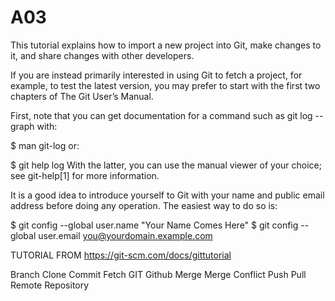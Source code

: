# A03



This tutorial explains how to import a new project into Git, make changes to it, and share changes with other developers.

If you are instead primarily interested in using Git to fetch a project, for example, to test the latest version, you may prefer to start with the first two chapters of The Git User’s Manual.

First, note that you can get documentation for a command such as git log --graph with:

$ man git-log
or:

$ git help log
With the latter, you can use the manual viewer of your choice; see git-help[1] for more information.

It is a good idea to introduce yourself to Git with your name and public email address before doing any operation. The easiest way to do so is:

$ git config --global user.name "Your Name Comes Here"
$ git config --global user.email you@yourdomain.example.com


TUTORIAL FROM https://git-scm.com/docs/gittutorial


Branch
Clone
Commit
Fetch
GIT
Github
Merge
Merge Conflict
Push
Pull
Remote
Repository
